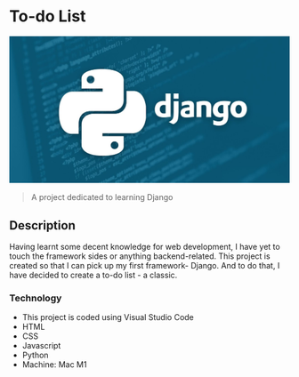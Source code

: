 # To-do List  
![Repo img](assets/django.jpeg)
>A project dedicated to learning Django
## Description 
Having learnt some decent knowledge for web development, I have yet to touch the framework sides or anything backend-related. This project is created so that I can pick up my first framework- Django. And to do that, I have decided to create a to-do list - a classic.
### Technology
- This project is coded using Visual Studio Code
- HTML
- CSS
- Javascript
- Python
- Machine: Mac M1


